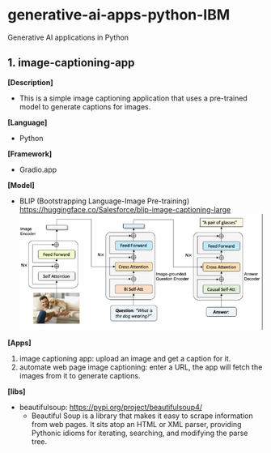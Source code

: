 # generative-ai-apps-python-IBM
Generative AI applications in Python

## 1. image-captioning-app
**[Description]**
- This is a simple image captioning application that uses a pre-trained model to generate captions for images.

**[Language]**
- Python<br>

**[Framework]**
- Gradio.app

**[Model]**
- BLIP (Bootstrapping Language-Image Pre-training)<br>
https://huggingface.co/Salesforce/blip-image-captioning-large
<br>![img.png](image-captioning-app/docs/blip.png)

**[Apps]**
1. image captioning app: upload an image and get a caption for it.
2. automate web page image captioning: enter a URL, the app will fetch the images from it to generate captions.

 **[libs]**
 - beautifulsoup: https://pypi.org/project/beautifulsoup4/
   - Beautiful Soup is a library that makes it easy to scrape information from web pages. It sits atop an HTML or XML parser, providing Pythonic idioms for iterating, searching, and modifying the parse tree. 